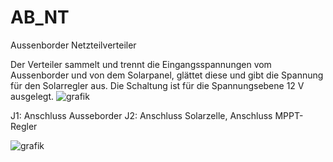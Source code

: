 # AB_NT
Aussenborder Netzteilverteiler

Der Verteiler sammelt und trennt die Eingangsspannungen vom Aussenborder und von dem Solarpanel, glättet diese und gibt die Spannung für den Solarregler aus.
Die Schaltung ist für die Spannungsebene 12 V ausgelegt. 
![grafik](https://user-images.githubusercontent.com/17195231/169540587-189c22fa-56fe-4a53-9ba8-19d2e00dac81.png)

J1: Anschluss Ausseborder
J2: Anschluss Solarzelle, Anschluss MPPT-Regler

![grafik](/9947dddd24ee93de776b1cf97da788a55b5b524c/photo_2022-05-20_15-44-02.jpg)

